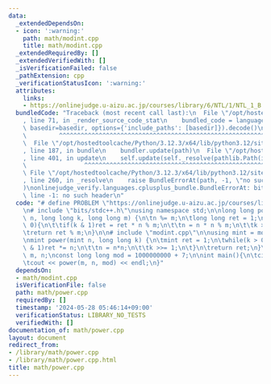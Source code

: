 ```yaml
---
data:
  _extendedDependsOn:
  - icon: ':warning:'
    path: math/modint.cpp
    title: math/modint.cpp
  _extendedRequiredBy: []
  _extendedVerifiedWith: []
  _isVerificationFailed: false
  _pathExtension: cpp
  _verificationStatusIcon: ':warning:'
  attributes:
    links:
    - https://onlinejudge.u-aizu.ac.jp/courses/library/6/NTL/1/NTL_1_B
  bundledCode: "Traceback (most recent call last):\n  File \"/opt/hostedtoolcache/Python/3.12.3/x64/lib/python3.12/site-packages/onlinejudge_verify/documentation/build.py\"\
    , line 71, in _render_source_code_stat\n    bundled_code = language.bundle(stat.path,\
    \ basedir=basedir, options={'include_paths': [basedir]}).decode()\n          \
    \         ^^^^^^^^^^^^^^^^^^^^^^^^^^^^^^^^^^^^^^^^^^^^^^^^^^^^^^^^^^^^^^^^^^^^^^^^^^^^^^^^^\n\
    \  File \"/opt/hostedtoolcache/Python/3.12.3/x64/lib/python3.12/site-packages/onlinejudge_verify/languages/cplusplus.py\"\
    , line 187, in bundle\n    bundler.update(path)\n  File \"/opt/hostedtoolcache/Python/3.12.3/x64/lib/python3.12/site-packages/onlinejudge_verify/languages/cplusplus_bundle.py\"\
    , line 401, in update\n    self.update(self._resolve(pathlib.Path(included), included_from=path))\n\
    \                ^^^^^^^^^^^^^^^^^^^^^^^^^^^^^^^^^^^^^^^^^^^^^^^^^^^^^^^^^\n \
    \ File \"/opt/hostedtoolcache/Python/3.12.3/x64/lib/python3.12/site-packages/onlinejudge_verify/languages/cplusplus_bundle.py\"\
    , line 260, in _resolve\n    raise BundleErrorAt(path, -1, \"no such header\"\
    )\nonlinejudge_verify.languages.cplusplus_bundle.BundleErrorAt: bits/stdc++.h:\
    \ line -1: no such header\n"
  code: "# define PROBLEM \"https://onlinejudge.u-aizu.ac.jp/courses/library/6/NTL/1/NTL_1_B\"\
    \n# include \"bits/stdc++.h\"\nusing namespace std;\n\nlong long power(long long\
    \ n, long long k, long long m) {\n\tn %= m;\n\tlong long ret = 1;\n\twhile(k >\
    \ 0){\n\t\tif(k & 1)ret = ret * n % m;\n\t\tn = n * n % m;\n\t\tk >>= 1;\n\t}\n\
    \treturn ret % m;\n}\n\n# include \"modint.cpp\"\n\nusing mint = modint<998244353>;\n\
    \nmint power(mint n, long long k) {\n\tmint ret = 1;\n\twhile(k > 0) {\n\t\tif(k\
    \ & 1)ret *= n;\n\t\tn = n*n;\n\t\tk >>= 1;\n\t}\n\treturn ret;\n}\n\nlong long\
    \ m, n;\nconst long long mod = 1000000000 + 7;\n\nint main(){\n\tcin >> m >> n;\n\
    \tcout << power(m, n, mod) << endl;\n}"
  dependsOn:
  - math/modint.cpp
  isVerificationFile: false
  path: math/power.cpp
  requiredBy: []
  timestamp: '2024-05-28 05:46:14+09:00'
  verificationStatus: LIBRARY_NO_TESTS
  verifiedWith: []
documentation_of: math/power.cpp
layout: document
redirect_from:
- /library/math/power.cpp
- /library/math/power.cpp.html
title: math/power.cpp
---
```


